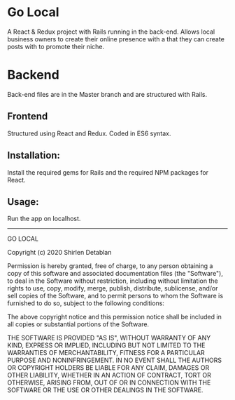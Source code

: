 # Go Local

A React & Redux project with Rails running in the back-end. Allows local business owners to create their online presence with a that they can create posts with to promote their niche. 

# Backend

Back-end files are in the Master branch and are structured with Rails.

## Frontend

Structured using React and Redux. Coded in ES6 syntax.


## Installation:

Install the required gems for Rails and the required NPM packages for React. 

## Usage:

Run the app on localhost.


____________________________

GO LOCAL

Copyright (c) 2020 Shirlen Detablan

Permission is hereby granted, free of charge, to any person obtaining a copy
of this software and associated documentation files (the "Software"), to deal
in the Software without restriction, including without limitation the rights
to use, copy, modify, merge, publish, distribute, sublicense, and/or sell
copies of the Software, and to permit persons to whom the Software is
furnished to do so, subject to the following conditions:

The above copyright notice and this permission notice shall be included in all
copies or substantial portions of the Software.

THE SOFTWARE IS PROVIDED "AS IS", WITHOUT WARRANTY OF ANY KIND, EXPRESS OR
IMPLIED, INCLUDING BUT NOT LIMITED TO THE WARRANTIES OF MERCHANTABILITY,
FITNESS FOR A PARTICULAR PURPOSE AND NONINFRINGEMENT. IN NO EVENT SHALL THE
AUTHORS OR COPYRIGHT HOLDERS BE LIABLE FOR ANY CLAIM, DAMAGES OR OTHER
LIABILITY, WHETHER IN AN ACTION OF CONTRACT, TORT OR OTHERWISE, ARISING FROM,
OUT OF OR IN CONNECTION WITH THE SOFTWARE OR THE USE OR OTHER DEALINGS IN THE
SOFTWARE.
